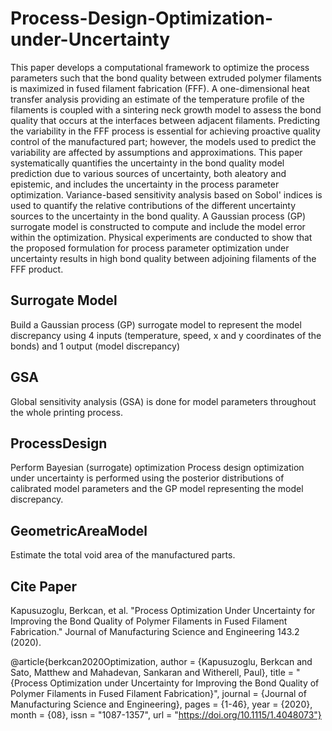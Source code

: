 # Process-Design-Optimization-under-Uncertainty
This paper develops a computational framework to optimize the process parameters such that the bond quality between extruded polymer filaments is maximized in fused filament fabrication (FFF). A one-dimensional heat transfer analysis providing an estimate of the temperature profile of the filaments is coupled with a sintering neck growth model to assess the bond quality that occurs at the interfaces between adjacent filaments. Predicting the variability in the FFF process is essential for achieving proactive quality control of the manufactured part; however, the models used to predict the variability are affected by assumptions and approximations. This paper systematically quantifies the uncertainty in the bond quality model prediction due to various sources of uncertainty, both aleatory and epistemic, and includes the uncertainty in the process parameter optimization. Variance-based sensitivity analysis based on Sobol' indices is used to quantify the relative contributions of the different uncertainty sources to the uncertainty in the bond quality. A Gaussian process (GP) surrogate model is constructed to compute and include the model error within the optimization. Physical experiments are conducted to show that the proposed formulation for process parameter optimization under uncertainty results in high bond quality between adjoining filaments of the FFF product.

## Surrogate Model
Build a Gaussian process (GP) surrogate model to represent the model discrepancy using 4 inputs (temperature, speed, x and y coordinates of the bonds) and 1 output (model discrepancy)

## GSA
Global sensitivity analysis (GSA) is done for model parameters throughout the whole printing process.

## ProcessDesign
Perform Bayesian (surrogate) optimization
Process design optimization under uncertainty is performed using the posterior distributions of calibrated model parameters and the GP model representing the model discrepancy.

## GeometricAreaModel
Estimate the total void area of the manufactured parts.

## Cite Paper
Kapusuzoglu, Berkcan, et al. "Process Optimization Under Uncertainty for Improving the Bond Quality of Polymer Filaments in Fused Filament Fabrication." Journal of Manufacturing Science and Engineering 143.2 (2020).

@article{berkcan2020Optimization,
    author = {Kapusuzoglu, Berkcan and Sato, Matthew and Mahadevan, Sankaran and Witherell, Paul},
    title = "{Process Optimization under Uncertainty for Improving the Bond Quality of Polymer Filaments in Fused Filament Fabrication}",
    journal = {Journal of Manufacturing Science and Engineering},
    pages = {1-46},
    year = {2020},
    month = {08},
    issn = "1087-1357",
    url = "https://doi.org/10.1115/1.4048073"}
